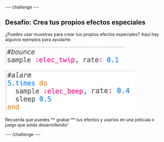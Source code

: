 \--- challenge \---

## Desafío: Crea tus propios efectos especiales

¿Puedes usar muestras para crear tus propios efectos especiales? Aquí hay algunos ejemplos para ayudarte:

![captura de pantalla](images/effects-bounce.png)

![captura de pantalla](images/effects-alarm.png)

Recuerda que puedes ** grabar ** tus efectos y usarlos en una película o juego que estás desarrollando!

\--- /challenge \---